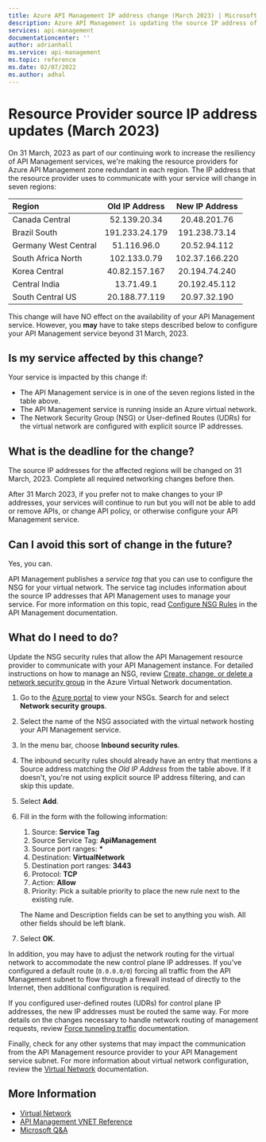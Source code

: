 ```yaml
---
title: Azure API Management IP address change (March 2023) | Microsoft Docs
description: Azure API Management is updating the source IP address of the resource provider in certain regions.  If your service is hosted in a Microsoft Azure Virtual Network, you may need to update network settings to continue managing your service.
services: api-management
documentationcenter: ''
author: adrianhall
ms.service: api-management
ms.topic: reference
ms.date: 02/07/2022
ms.author: adhal
---
```


# Resource Provider source IP address updates (March 2023)

On 31 March, 2023 as part of our continuing work to increase the resiliency of API Management services, we're making the resource providers for Azure API Management zone redundant in each region.  The IP address that the resource provider uses to communicate with your service will change in seven regions:

| Region | Old IP Address | New IP Address |
|:-------|:--------------:|:--------------:|
| Canada Central | 52.139.20.34 | 20.48.201.76 |
| Brazil South | 191.233.24.179 | 191.238.73.14 |
| Germany West Central | 51.116.96.0 | 20.52.94.112 |
| South Africa North | 102.133.0.79 | 102.37.166.220 |
| Korea Central | 40.82.157.167 | 20.194.74.240 |
| Central India | 13.71.49.1 | 20.192.45.112 |
| South Central US | 20.188.77.119 | 20.97.32.190 |

This change will have NO effect on the availability of your API Management service.  However, you **may** have to take steps described below to configure your API Management service beyond 31 March, 2023.

## Is my service affected by this change?

Your service is impacted by this change if:

* The API Management service is in one of the seven regions listed in the table above.
* The API Management service is running inside an Azure virtual network.
* The Network Security Group (NSG) or User-defined Routes (UDRs) for the virtual network are configured with explicit source IP addresses.

## What is the deadline for the change?

The source IP addresses for the affected regions will be changed on 31 March, 2023.  Complete all required networking changes before then.

After 31 March 2023, if you prefer not to make changes to your IP addresses, your services will continue to run but you will not be able to add or remove APIs,  or change API policy, or otherwise configure your API Management service. 

## Can I avoid this sort of change in the future?

Yes, you can.

API Management publishes a _service tag_ that you can use to configure the NSG for your virtual network.  The service tag includes information about the source IP addresses that API Management uses to manage your service.  For more information on this topic, read [Configure NSG Rules] in the API Management documentation.

## What do I need to do?

Update the NSG security rules that allow the API Management resource provider to communicate with your API Management instance. For detailed instructions on how to manage an NSG, review [Create, change, or delete a network security group] in the Azure Virtual Network documentation.

1. Go to the [Azure portal](https://portal.azure.com) to view your NSGs.  Search for and select **Network security groups**.
2. Select the name of the NSG associated with the virtual network hosting your API Management service.
3. In the menu bar, choose **Inbound security rules**.
4. The inbound security rules should already have an entry that mentions a Source address matching the _Old IP Address_ from the table above.  If it doesn't, you're not using explicit source IP address filtering, and can skip this update.
5. Select **Add**.
6. Fill in the form with the following information:
  
   1. Source: **Service Tag**
   2. Source Service Tag: **ApiManagement**
   3. Source port ranges: __*__
   4. Destination: **VirtualNetwork**
   5. Destination port ranges: **3443**
   6. Protocol: **TCP**
   7. Action: **Allow**
   8. Priority: Pick a suitable priority to place the new rule next to the existing rule.

   The Name and Description fields can be set to anything you wish.  All other fields should be left blank.

7. Select **OK**.

In addition, you may have to adjust the network routing for the virtual network to accommodate the new control plane IP addresses.  If you've configured a default route (`0.0.0.0/0`) forcing all traffic from the API Management subnet to flow through a firewall instead of directly to the Internet, then additional configuration is required.  

If you configured user-defined routes (UDRs) for control plane IP addresses, the new IP addresses must be routed the same way.  For more details on the changes necessary to handle network routing of management requests, review [Force tunneling traffic] documentation.

Finally, check for any other systems that may impact the communication from the API Management resource provider to your API Management service subnet.  For more information about virtual network configuration, review the [Virtual Network] documentation.

## More Information

* [Virtual Network](../../virtual-network/index.yml)
* [API Management VNET Reference](../virtual-network-reference.md)
* [Microsoft Q&A](/answers/topics/azure-api-management.html)

<!-- Links -->
[Configure NSG Rules]: ../api-management-using-with-internal-vnet.md#configure-nsg-rules
[Virtual Network]: ../../virtual-network/index.yml
[Force tunneling traffic]: ../api-management-using-with-internal-vnet.md#force-tunnel-traffic-to-on-premises-firewall-using-expressroute-or-network-virtual-appliance
[Create, change, or delete a network security group]: ../../virtual-network/manage-network-security-group.md
